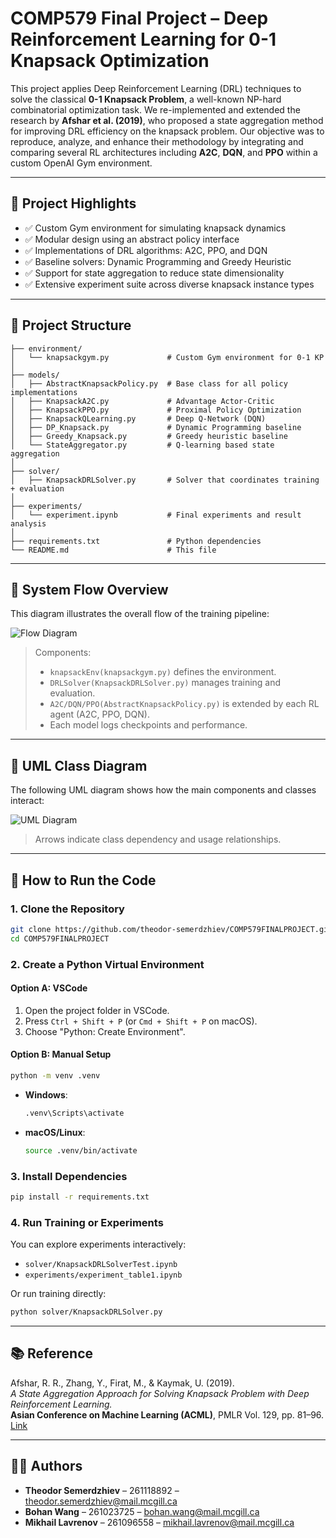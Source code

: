 # COMP579 Final Project – Deep Reinforcement Learning for 0-1 Knapsack Optimization

This project applies Deep Reinforcement Learning (DRL) techniques to solve the classical **0-1 Knapsack Problem**, a well-known NP-hard combinatorial optimization task. We re-implemented and extended the research by **Afshar et al. (2019)**, who proposed a state aggregation method for improving DRL efficiency on the knapsack problem. Our objective was to reproduce, analyze, and enhance their methodology by integrating and comparing several RL architectures including **A2C**, **DQN**, and **PPO** within a custom OpenAI Gym environment.

---

## 📌 Project Highlights

- ✅ Custom Gym environment for simulating knapsack dynamics  
- ✅ Modular design using an abstract policy interface  
- ✅ Implementations of DRL algorithms: A2C, PPO, and DQN  
- ✅ Baseline solvers: Dynamic Programming and Greedy Heuristic  
- ✅ Support for state aggregation to reduce state dimensionality  
- ✅ Extensive experiment suite across diverse knapsack instance types  

---

## 📁 Project Structure

```
├── environment/
│   └── knapsackgym.py             # Custom Gym environment for 0-1 KP
│
├── models/
│   ├── AbstractKnapsackPolicy.py  # Base class for all policy implementations
│   ├── KnapsackA2C.py             # Advantage Actor-Critic
│   ├── KnapsackPPO.py             # Proximal Policy Optimization
│   ├── KnapsackQLearning.py       # Deep Q-Network (DQN)
│   ├── DP_Knapsack.py             # Dynamic Programming baseline
│   ├── Greedy_Knapsack.py         # Greedy heuristic baseline
│   └── StateAggregator.py         # Q-learning based state aggregation
│
├── solver/
│   ├── KnapsackDRLSolver.py       # Solver that coordinates training + evaluation
│
├── experiments/
│   └── experiment.ipynb           # Final experiments and result analysis
│
├── requirements.txt               # Python dependencies
└── README.md                      # This file
```

---

## 🔄 System Flow Overview

This diagram illustrates the overall flow of the training pipeline:

![Flow Diagram](docs/flowchart.png)

> Components:
> - `knapsackEnv(knapsackgym.py)` defines the environment.
> - `DRLSolver(KnapsackDRLSolver.py)` manages training and evaluation.
> - `A2C/DQN/PPO(AbstractKnapsackPolicy.py)` is extended by each RL agent (A2C, PPO, DQN).
> - Each model logs checkpoints and performance.

---

## 🧱 UML Class Diagram

The following UML diagram shows how the main components and classes interact:

![UML Diagram](docs/uml_diagram.png)

> Arrows indicate class dependency and usage relationships.

---

## 🚀 How to Run the Code

### 1. Clone the Repository
```bash
git clone https://github.com/theodor-semerdzhiev/COMP579FINALPROJECT.git
cd COMP579FINALPROJECT
```

### 2. Create a Python Virtual Environment

#### Option A: VSCode
1. Open the project folder in VSCode.
2. Press `Ctrl + Shift + P` (or `Cmd + Shift + P` on macOS).
3. Choose "Python: Create Environment".

#### Option B: Manual Setup
```bash
python -m venv .venv
```

- **Windows**:  
  ```bash
  .venv\Scripts\activate
  ```

- **macOS/Linux**:  
  ```bash
  source .venv/bin/activate
  ```

### 3. Install Dependencies
```bash
pip install -r requirements.txt
```

### 4. Run Training or Experiments

You can explore experiments interactively:
- `solver/KnapsackDRLSolverTest.ipynb`
- `experiments/experiment_table1.ipynb`

Or run training directly:
```bash
python solver/KnapsackDRLSolver.py
```

---

## 📚 Reference

Afshar, R. R., Zhang, Y., Firat, M., & Kaymak, U. (2019).  
*A State Aggregation Approach for Solving Knapsack Problem with Deep Reinforcement Learning.*  
**Asian Conference on Machine Learning (ACML)**, PMLR Vol. 129, pp. 81–96.  
[Link](https://proceedings.mlr.press/v129/afshar20a.html)

---

## 👨‍💻 Authors

- **Theodor Semerdzhiev** – 261118892 – [theodor.semerdzhiev@mail.mcgill.ca](mailto:theodor.semerdzhiev@mail.mcgill.ca)  
- **Bohan Wang** – 261023725 – [bohan.wang@mail.mcgill.ca](mailto:bohan.wang@mail.mcgill.ca)  
- **Mikhail Lavrenov** – 261096558 – [mikhail.lavrenov@mail.mcgill.ca](mailto:mikhail.lavrenov@mail.mcgill.ca)
